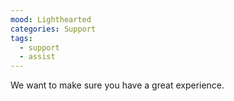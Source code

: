 ```yaml
---
mood: Lighthearted
categories: Support
tags:
  - support
  - assist
---
```

We want to make sure you have a great experience.